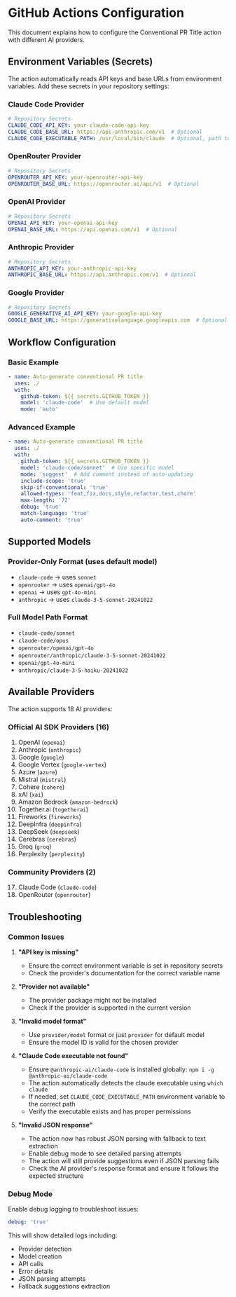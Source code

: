 # GitHub Actions Configuration

This document explains how to configure the Conventional PR Title action with different AI providers.

## Environment Variables (Secrets)

The action automatically reads API keys and base URLs from environment variables. Add these secrets in your repository settings:

### Claude Code Provider
```yaml
# Repository Secrets
CLAUDE_CODE_API_KEY: your-claude-code-api-key
CLAUDE_CODE_BASE_URL: https://api.anthropic.com/v1  # Optional
CLAUDE_CODE_EXECUTABLE_PATH: /usr/local/bin/claude  # Optional, path to claude executable
```

### OpenRouter Provider
```yaml
# Repository Secrets
OPENROUTER_API_KEY: your-openrouter-api-key
OPENROUTER_BASE_URL: https://openrouter.ai/api/v1  # Optional
```

### OpenAI Provider
```yaml
# Repository Secrets
OPENAI_API_KEY: your-openai-api-key
OPENAI_BASE_URL: https://api.openai.com/v1  # Optional
```

### Anthropic Provider
```yaml
# Repository Secrets
ANTHROPIC_API_KEY: your-anthropic-api-key
ANTHROPIC_BASE_URL: https://api.anthropic.com/v1  # Optional
```

### Google Provider
```yaml
# Repository Secrets
GOOGLE_GENERATIVE_AI_API_KEY: your-google-api-key
GOOGLE_BASE_URL: https://generativelanguage.googleapis.com  # Optional
```

## Workflow Configuration

### Basic Example
```yaml
- name: Auto-generate conventional PR title
  uses: ./
  with:
    github-token: ${{ secrets.GITHUB_TOKEN }}
    model: 'claude-code'  # Use default model
    mode: 'auto'
```

### Advanced Example
```yaml
- name: Auto-generate conventional PR title
  uses: ./
  with:
    github-token: ${{ secrets.GITHUB_TOKEN }}
    model: 'claude-code/sonnet'  # Use specific model
    mode: 'suggest'  # Add comment instead of auto-updating
    include-scope: 'true'
    skip-if-conventional: 'true'
    allowed-types: 'feat,fix,docs,style,refactor,test,chore'
    max-length: '72'
    debug: 'true'
    match-language: 'true'
    auto-comment: 'true'
```

## Supported Models

### Provider-Only Format (uses default model)
- `claude-code` → uses `sonnet`
- `openrouter` → uses `openai/gpt-4o`
- `openai` → uses `gpt-4o-mini`
- `anthropic` → uses `claude-3-5-sonnet-20241022`

### Full Model Path Format
- `claude-code/sonnet`
- `claude-code/opus`
- `openrouter/openai/gpt-4o`
- `openrouter/anthropic/claude-3-5-sonnet-20241022`
- `openai/gpt-4o-mini`
- `anthropic/claude-3-5-haiku-20241022`

## Available Providers

The action supports 18 AI providers:

### Official AI SDK Providers (16)
1. OpenAI (`openai`)
2. Anthropic (`anthropic`)
3. Google (`google`)
4. Google Vertex (`google-vertex`)
5. Azure (`azure`)
6. Mistral (`mistral`)
7. Cohere (`cohere`)
8. xAI (`xai`)
9. Amazon Bedrock (`amazon-bedrock`)
10. Together.ai (`togetherai`)
11. Fireworks (`fireworks`)
12. DeepInfra (`deepinfra`)
13. DeepSeek (`deepseek`)
14. Cerebras (`cerebras`)
15. Groq (`groq`)
16. Perplexity (`perplexity`)

### Community Providers (2)
17. Claude Code (`claude-code`)
18. OpenRouter (`openrouter`)

## Troubleshooting

### Common Issues

1. **"API key is missing"**
   - Ensure the correct environment variable is set in repository secrets
   - Check the provider's documentation for the correct variable name

2. **"Provider not available"**
   - The provider package might not be installed
   - Check if the provider is supported in the current version

3. **"Invalid model format"**
   - Use `provider/model` format or just `provider` for default model
   - Ensure the model ID is valid for the chosen provider

4. **"Claude Code executable not found"**
   - Ensure `@anthropic-ai/claude-code` is installed globally: `npm i -g @anthropic-ai/claude-code`
   - The action automatically detects the claude executable using `which claude`
   - If needed, set `CLAUDE_CODE_EXECUTABLE_PATH` environment variable to the correct path
   - Verify the executable exists and has proper permissions

5. **"Invalid JSON response"**
   - The action now has robust JSON parsing with fallback to text extraction
   - Enable debug mode to see detailed parsing attempts
   - The action will still provide suggestions even if JSON parsing fails
   - Check the AI provider's response format and ensure it follows the expected structure

### Debug Mode

Enable debug logging to troubleshoot issues:

```yaml
debug: 'true'
```

This will show detailed logs including:
- Provider detection
- Model creation
- API calls
- Error details
- JSON parsing attempts
- Fallback suggestions extraction
